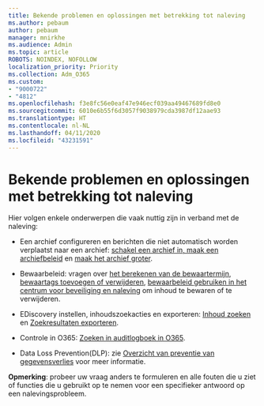 ```yaml
---
title: Bekende problemen en oplossingen met betrekking tot naleving
ms.author: pebaum
author: pebaum
manager: mnirkhe
ms.audience: Admin
ms.topic: article
ROBOTS: NOINDEX, NOFOLLOW
localization_priority: Priority
ms.collection: Adm_O365
ms.custom:
- "9000722"
- "4812"
ms.openlocfilehash: f3e8fc56e0eaf47e946ecf039aa49467689fd8e0
ms.sourcegitcommit: 6010e6b55f6d3057f9038979cda3987df12aae93
ms.translationtype: HT
ms.contentlocale: nl-NL
ms.lasthandoff: 04/11/2020
ms.locfileid: "43231591"
---
```

# <a name="compliance-common-issues-and-resolutions"></a>Bekende problemen en oplossingen met betrekking tot naleving

Hier volgen enkele onderwerpen die vaak nuttig zijn in verband met de naleving:

- Een archief configureren en berichten die niet automatisch worden verplaatst naar een archief: [schakel een archief in, maak een archiefbeleid](https://docs.microsoft.com/microsoft-365/compliance/enable-archive-mailboxes?view=o365-worldwide) en [maak het archief groter](https://docs.microsoft.com/microsoft-365/compliance/enable-unlimited-archiving?view=o365-worldwide).

- Bewaarbeleid: vragen over [het berekenen van de bewaartermijn](https://docs.microsoft.com/exchange/security-and-compliance/messaging-records-management/retention-age), [bewaartags toevoegen of verwijderen](https://docs.microsoft.com/exchange/security-and-compliance/messaging-records-management/add-or-remove-retention-tags), [bewaarbeleid gebruiken in het centrum voor beveiliging en naleving](https://docs.microsoft.com/microsoft-365/compliance/retention-policies?view=o365-worldwide) om inhoud te bewaren of te verwijderen.

- EDiscovery instellen, inhoudszoekacties en exporteren: [Inhoud zoeken](https://docs.microsoft.com/microsoft-365/compliance/search-for-content?view=o365-worldwide) en [Zoekresultaten exporteren](https://docs.microsoft.com/microsoft-365/compliance/export-search-results?view=o365-worldwide).

- Controle in O365: [Zoeken in auditlogboek in O365](https://docs.microsoft.com/microsoft-365/compliance/search-the-audit-log-in-security-and-compliance?view=o365-worldwide).

- Data Loss Prevention(DLP): zie [Overzicht van preventie van gegevensverlies](https://docs.microsoft.com/microsoft-365/compliance/data-loss-prevention-policies?view=o365-worldwide) voor meer informatie.

**Opmerking**: probeer uw vraag anders te formuleren en alle fouten die u ziet of functies die u gebruikt op te nemen voor een specifieker antwoord op een nalevingsprobleem.
